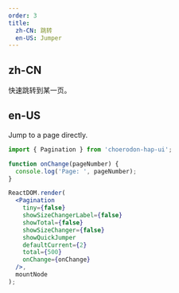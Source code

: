 ```yaml
---
order: 3
title:
  zh-CN: 跳转
  en-US: Jumper
---
```


## zh-CN

快速跳转到某一页。

## en-US

Jump to a page directly.

````jsx
import { Pagination } from 'choerodon-hap-ui';

function onChange(pageNumber) {
  console.log('Page: ', pageNumber);
}

ReactDOM.render(
  <Pagination
    tiny={false}
    showSizeChangerLabel={false}
    showTotal={false}
    showSizeChanger={false}
    showQuickJumper
    defaultCurrent={2}
    total={500}
    onChange={onChange}
  />,
  mountNode
);
````
